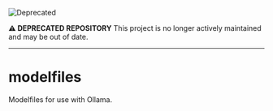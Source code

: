 ![Deprecated](https://img.shields.io/badge/status-deprecated-red)

**⚠️ DEPRECATED REPOSITORY**
This project is no longer actively maintained and may be out of date.

---

# modelfiles
Modelfiles for use with Ollama.
